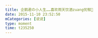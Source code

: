 ```yaml
---
title: 企鹅君の小人生……喜欢雨天饮酒zuang忧郁🍺
date: 2015-11-10 23:52:50
mCategories: [说说]
type: moment
time: t235250
---
```


<div id="pics-20151110235250"></div>

<script src="/lib/moment/pics.js"></script>
<script>
var data = [
    {"link": "2015-11-10_000000.webp", "type": "shuoshuo"}
];
picsRender(data, "pics-20151110235250");
</script>
